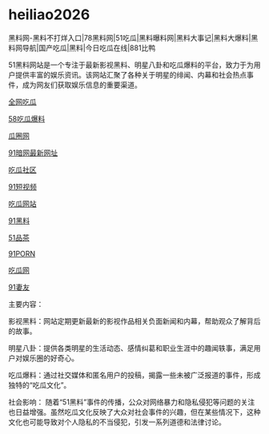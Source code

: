 # heiliao2026
黑料网-黑料不打烊入口|78黑料网|51吃瓜|黑料曝料网|黑料大事记|黑料大爆料|黑料网导航|国产吃瓜|黑料|今日吃瓜在线|881比鸭

51黑料网站是一个专注于最新影视黑料、明星八卦和吃瓜爆料的平台，致力于为用户提供丰富的娱乐资讯。该网站汇聚了各种关于明星的绯闻、内幕和社会热点事件，成为网友们获取娱乐信息的重要渠道。

<a href="https://cg4-21.pages.dev/">全网吃瓜</a>

<a href="https://58chigua-06.pages.dev/">58吃瓜爆料</a>

<a href="https://cg6-21.pages.dev/">瓜圈网</a>

<a href="https://91anwang-06.pages.dev/">91暗网最新网址</a>

<a href="https://cg5-24.pages.dev/">吃瓜社区</a>

<a href="https://duanshipin-06.pages.dev/">91短视频</a>

<a href="https://cg1-27.pages.dev/">吃瓜网站</a>

<a href="https://91heiliao-6.pages.dev/">91黑料</a>

<a href="https://pc8-34.pages.dev/">51品茶</a>

<a href="https://porn06.pages.dev/">91PORN</a>

<a href="https://cg1-39.pages.dev/">吃瓜网</a>

<a href="https://qiyou06.pages.dev/">91妻友</a>

主要内容：

影视黑料：网站定期更新最新的影视作品相关负面新闻和内幕，帮助观众了解背后的故事。

明星八卦：提供各类明星的生活动态、感情纠葛和职业生涯中的趣闻轶事，满足用户对娱乐圈的好奇心。

吃瓜爆料：通过社交媒体和匿名用户的投稿，揭露一些未被广泛报道的事件，形成独特的“吃瓜文化”。

社会影响：
随着“51黑料”事件的传播，公众对网络暴力和隐私侵犯等问题的关注也日益增强。虽然吃瓜文化反映了大众对社会事件的兴趣，但在某些情况下，这种文化也可能导致对个人隐私的不当侵犯，引发一系列道德和法律讨论。
